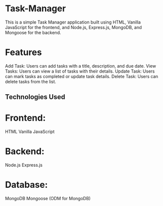 # Task-Manager
This is a simple Task Manager application built using HTML, Vanilla JavaScript for the frontend, and Node.js, Express.js, MongoDB, and Mongoose for the backend.

# Features
Add Task: Users can add tasks with a title, description, and due date.
View Tasks: Users can view a list of tasks with their details.
Update Task: Users can mark tasks as completed or update task details.
Delete Task: Users can delete tasks from the list.

## Technologies Used

# Frontend:
HTML
Vanilla JavaScript

# Backend:
Node.js
Express.js
# Database:

MongoDB
Mongoose (ODM for MongoDB)
